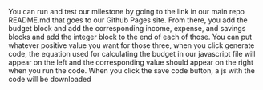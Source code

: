 You can run and test our milestone by going to the link in our main repo README.md that goes to our Github Pages site. From there, you add the budget block and add the corresponding 
income, expense, and savings blocks and add the integer block to the end of each of those. You can put whatever positive value you want for those three, when you click generate code,
the equation used for calculating the budget in our javascript file will appear on the left and the corresponding value should appear on the right when you run the code. When you click 
the save code button, a js with the code will be downloaded
